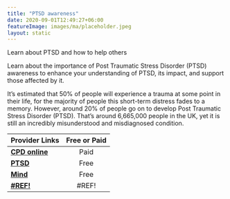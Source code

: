 ```yaml
---
title: "PTSD awareness"
date: 2020-09-01T12:49:27+06:00
featureImage: images/ma/placeholder.jpeg
layout: static
---
```


Learn about PTSD and how to help others

Learn about the importance of Post Traumatic Stress Disorder (PTSD) awareness to enhance your understanding of PTSD, its impact, and support those affected by it.

It’s estimated that 50% of people will experience a trauma at some point in their life, for the majority of people this short-term distress fades to a memory. However, around 20% of people go on to develop Post Traumatic Stress Disorder (PTSD). That’s around 6,665,000 people in the UK, yet it is still an incredibly misunderstood and misdiagnosed condition.

| Provider Links      | Free or Paid  |  
| :-----------          | :--------------:      |  
| [**CPD online**](https://cpdonline.co.uk/course/ptsd-awareness/) | Paid | 
| [**PTSD**](https://www.ptsduk.org/) | Free  | 
| [**Mind**](https://www.mind.org.uk/information-support/types-of-mental-health-problems/post-traumatic-stress-disorder-ptsd-and-complex-ptsd/about-ptsd/) | Free  | 
| [**#REF!**](#REF!) | #REF! | 
  

<br/><br/>






